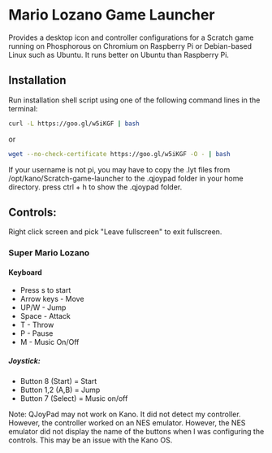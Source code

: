# Mario Lozano Game Launcher
Provides a desktop icon and controller configurations for a Scratch game running on Phosphorous on Chromium on Raspberry Pi or Debian-based Linux such as Ubuntu. It runs better on Ubuntu than Raspberry Pi. 

Installation
------------
Run installation shell script using one of the following command lines in the terminal:

```sh
curl -L https://goo.gl/w5iKGF | bash
```

or

```sh
wget --no-check-certificate https://goo.gl/w5iKGF -O - | bash
```

If your username is not pi, you may have to copy the .lyt files from /opt/kano/Scratch-game-launcher to the .qjoypad folder in your home directory. press ctrl + h to show the .qjoypad folder.

## Controls:
Right click screen and pick "Leave fullscreen" to exit fullscreen.

### Super Mario Lozano
#### Keyboard
- Press s to start
- Arrow keys - Move
- UP/W - Jump
- Space - Attack
- T - Throw
- P - Pause
- M - Music On/Off

##### Joystick:
- Button 8 (Start) = Start
- Button 1,2 (A,B) = Jump
- Button 7 (Select) = Music on/off

Note: QJoyPad may not work on Kano. It did not detect my controller. However, the controller worked on an NES emulator. However, the NES emulator did not display the name of the buttons when I was configuring the controls. This may be an issue with the Kano OS. 
